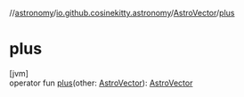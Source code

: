 //[astronomy](../../../index.md)/[io.github.cosinekitty.astronomy](../index.md)/[AstroVector](index.md)/[plus](plus.md)

# plus

[jvm]\
operator fun [plus](plus.md)(other: [AstroVector](index.md)): [AstroVector](index.md)
